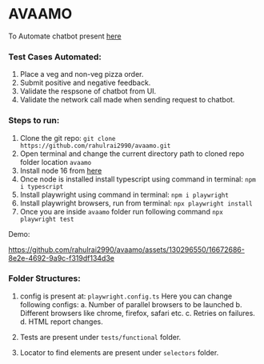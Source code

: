 # AVAAMO

To Automate chatbot present [here](https://c0.avaamo.com/web_channels/cce5f713-c1f4-4666-8976-b091299cda81/demo.html?banner=true&demo=true&banner_text=%20&banner_title=This%20is%20how%20the%20chat%20agent%20shows%20up)

### Test Cases Automated:

1. Place a veg and non-veg pizza order.
2. Submit positive and negative feedback.
3. Validate the respsone of chatbot from UI.
4. Validate the network call made when sending request to chatbot.

### Steps to run:

1. Clone the git repo: ```git clone https://github.com/rahulrai2990/avaamo.git```
2. Open terminal and change the current directory path to cloned repo folder location ``avaamo``
3. Install node 16 from [here](https://nodejs.org/en/download)
4. Once node is installed install typescript using command in terminal: ```npm i typescript```
5. Install playwright using command in terminal: ```npm i playwright```
6. Install playwright browsers, run from terminal: ``npx playwright install``
7. Once you are inside ``avaamo`` folder run following command ``npx playwright test``

Demo: 

https://github.com/rahulrai2990/avaamo/assets/130296550/16672686-8e2e-4692-9a9c-f319df134d3e



### Folder Structures:
1. config is present at: ``playwright.config.ts``
Here you can change following configs:
    a. Number of parallel browsers to be launched
    b. Different browsers like chrome, firefox, safari etc.
    c. Retries on failures.
    d. HTML report changes.

2. Tests are present under ``tests/functional`` folder.
3. Locator to find elements are present under ``selectors`` folder.
